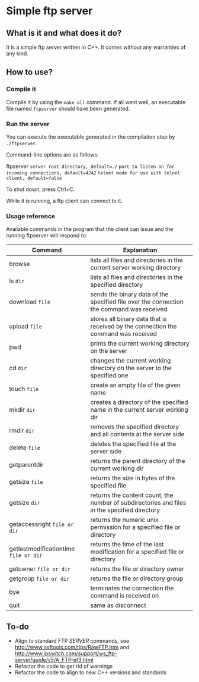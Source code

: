 # Simple ftp server

## What is it and what does it do?

It is a simple ftp server written in C++.
It comes without any warranties of any kind.

## How to use?

### Compile it

Compile it by using the `make all` command.
If all went well, an executable file named `ftpserver` should have been generated.

### Run the server

You can execute the executable generated in the compilation step by `./ftpserver`.

Command-line options are as follows:

ftpserver `server root directory, default=./` `port to listen on for incoming connections, default=4242` `telnet mode for use with telnet client, default=false`

To shut down, press Ctrl+C.

While it is running, a ftp client can connect to it.

### Usage reference

Available commands in the program that the client can issue and the running ftpserver will respond to:

| Command | Explanation |
| --- | --- |
| browse | lists all files and directories in the current server working directory |
| ls `dir` | lists all files and directories in the specified directory |
| download `file` | sends the binary data of the specified file over the connection the command was received |
| upload `file` | stores all binary data that is received by the connection the command was received |
| pwd | prints the current working directory on the server |
| cd `dir` | changes the current working directory on the server to the specified one |
| touch `file` | create an empty file of the given name |
| mkdir `dir` | creates a directory of the specified name in the current server working dir |
| rmdir `dir` | removes the specified directory and all contents at the server side |
| delete `file` | deletes the specified file at the server side |
| getparentdir | returns the parent directory of the current working dir |
| getsize `file` | returns the size in bytes of the specified file |
| getsize `dir` | returns the content count, the number of subdirectories and files in the specified directory |
| getaccessright `file or dir` | returns the numeric unix permission for a specified file or directory |
| getlastmodificationtime `file or dir` | returns the time of the last modification for a specified file or directory |
| getowner `file or dir` | returns the file or directory owner |
| getgroup `file or dir` | returns the file or directory group |
| bye | terminates the connection the command is received on |
| quit | same as disconnect |

## To-do

* Align to standard FTP *SERVER* commands, see http://www.nsftools.com/tips/RawFTP.htm and http://www.ipswitch.com/support/ws_ftp-server/guide/v5/A_FTPref3.html
* Refactor the code to get rid of warnings
* Refactor the code to align to new C++ versions and standards
